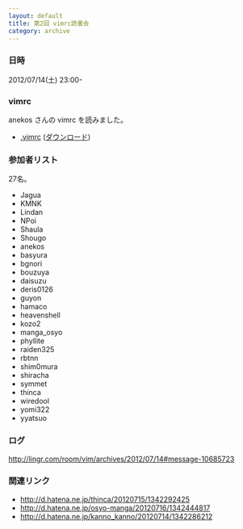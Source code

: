 ```yaml
---
layout: default
title: 第2回 vimrc読書会
category: archive
---
```


### 日時
2012/07/14(土) 23:00-

### vimrc
anekos さんの vimrc を読みました。

- [.vimrc](https://github.com/anekos/my-config/blob/0afcd78455743a4d3fad31674136428052dc6ebe/.vimrc) ([ダウンロード](https://raw.github.com/anekos/my-config/0afcd78455743a4d3fad31674136428052dc6ebe/.vimrc))

### 参加者リスト
27名。

- Jagua
- KMNK
- Lindan
- NPoi
- Shaula
- Shougo
- anekos
- basyura
- bgnori
- bouzuya
- daisuzu
- deris0126
- guyon
- hamaco
- heavenshell
- kozo2
- manga\_osyo
- phyllite
- raiden325
- rbtnn
- shim0mura
- shiracha
- symmet
- thinca
- wiredool
- yomi322
- yyatsuo


### ログ
<http://lingr.com/room/vim/archives/2012/07/14#message-10685723>

### 関連リンク
- <http://d.hatena.ne.jp/thinca/20120715/1342292425>
- <http://d.hatena.ne.jp/osyo-manga/20120716/1342444817>
- <http://d.hatena.ne.jp/kanno_kanno/20120714/1342286212>
